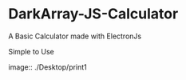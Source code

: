 # DarkArray-JS-Calculator
A Basic Calculator made with ElectronJs 

Simple to Use

image:: ./Desktop/print1
